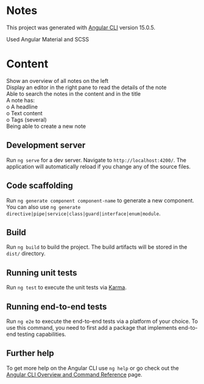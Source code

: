 # Notes

This project was generated with [Angular CLI](https://github.com/angular/angular-cli) version 15.0.5.

Used Angular Material and SCSS 

# Content

Show an overview of all notes on the left  
Display an editor in the right pane to read the details of the note  
Able to search the notes in the content and in the title  
A note has:  
o A headline   
o Text content  
o Tags (several)  
Being able to create a new note  

## Development server

Run `ng serve` for a dev server. Navigate to `http://localhost:4200/`. The application will automatically reload if you change any of the source files.

## Code scaffolding

Run `ng generate component component-name` to generate a new component. You can also use `ng generate directive|pipe|service|class|guard|interface|enum|module`.

## Build

Run `ng build` to build the project. The build artifacts will be stored in the `dist/` directory.

## Running unit tests

Run `ng test` to execute the unit tests via [Karma](https://karma-runner.github.io).

## Running end-to-end tests

Run `ng e2e` to execute the end-to-end tests via a platform of your choice. To use this command, you need to first add a package that implements end-to-end testing capabilities.

## Further help

To get more help on the Angular CLI use `ng help` or go check out the [Angular CLI Overview and Command Reference](https://angular.io/cli) page.
